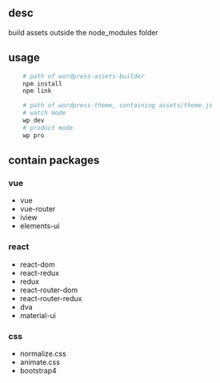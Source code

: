 ## desc 
build assets outside the node_modules folder


## usage

```bash
    # path of wordpress-assets-builder
    npm install
    npm link

    # path of wordpress-theme, containing assets/theme.js 
    # watch mode
    wp dev
    # product mode
    wp pro
```


## contain packages

### vue
- vue
- vue-router
- iview
- elements-ui

### react
- react-dom
- react-redux
- redux
- react-router-dom
- react-router-redux
- dva
- material-ui 

### css
- normalize.css
- animate.css
- bootstrap4


